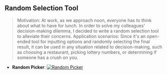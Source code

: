 ## Random Selection Tool

> Motivation: At work, as we approach noon, everyone has to think about what to have for lunch. In order to solve my colleagues' decision-making dilemma, I decided to write a random selection tool to alleviate their concerns.
> Application scenarios: Since it's an open-ended tool for inputting options and randomly selecting the final result, it can be used in any situation related to decision-making, such as choosing a restaurant, picking lottery numbers, or determining if someone has a crush on you.
- **Random Picker**:
[![Random Picker](random-picker-photo.jpg "Random Picker")](https://quinhsieh.github.io/random-picker)



